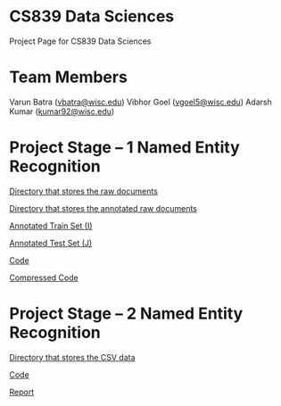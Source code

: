 # CS839 Data Sciences
  Project Page for CS839 Data Sciences
  
# Team Members
  Varun Batra (vbatra@wisc.edu)
  Vibhor Goel (vgoel5@wisc.edu)
  Adarsh Kumar (kumar92@wisc.edu)
  
# Project Stage – 1 Named Entity Recognition
  
  [Directory that stores the raw documents ](https://github.com/batravarun125/CS839-Data-Science/tree/master/data/raw_copy)

  [Directory that stores the annotated raw documents ](https://github.com/batravarun125/CS839-Data-Science/tree/master/data/raw_limited_annotated)

  [Annotated Train Set (I) ](https://github.com/batravarun125/CS839-Data-Science/tree/master/dev_data)
  
  [Annotated Test Set (J) ](https://github.com/batravarun125/CS839-Data-Science/tree/master/test_data)
  
  [Code ](https://github.com/batravarun125/CS839-Data-Science)
  
  [Compressed Code ](https://github.com/batravarun125/CS839-Data-Science/blob/master/Stage1.zip)
  
  


# Project Stage – 2 Named Entity Recognition
  [Directory that stores the CSV data ](https://github.com/batravarun125/CS839-Data-Science/tree/master/Stage2/Data)

  [Code ](https://github.com/batravarun125/CS839-Data-Science/tree/master/Stage2/Code)

  [Report ]()
 
  
